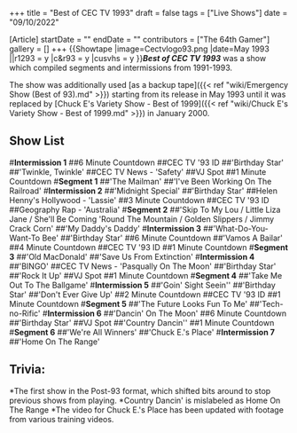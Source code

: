 +++
title = "Best of CEC TV 1993"
draft = false
tags = ["Live Shows"]
date = "09/10/2022"

[Article]
startDate = ""
endDate = ""
contributors = ["The 64th Gamer"]
gallery = []
+++
{{Showtape
|image=Cectvlogo93.png
|date=May 1993
||r1293 = y
|c&r93 = y
|cusvhs = y
}}<b><i>Best of CEC TV 1993</b></i> was a show which compiled segments and intermissions from 1991-1993.

The show was additionally used [as a backup tape]({{< ref "wiki/Emergency Show (Best of 93).md" >}}) starting from its release in May 1993 until it was replaced by [Chuck E's Variety Show - Best of 1999]({{< ref "wiki/Chuck E's Variety Show - Best of 1999.md" >}}) in January 2000.
<h2>Show List</h2>
#<b>Intermission 1</b>
##6 Minute Countdown
##CEC TV '93 ID
##'Birthday Star'
##'Twinkle, Twinkle'
##CEC TV News - 'Safety'
##VJ Spot
##1 Minute Countdown
#<b>Segment 1</b>
##'The Mailman'
##'I've Been Working On The Railroad'
#<b>Intermission 2</b>
##'Midnight Special'
##'Birthday Star'
##Helen Henny's Hollywood - 'Lassie'
##3 Minute Countdown
##CEC TV '93 ID
##Geography Rap - 'Australia'
#<b>Segment 2</b>
##'Skip To My Lou / Little Liza Jane / She'll Be Coming 'Round The Mountain / Golden Slippers / Jimmy Crack Corn'
##'My Daddy's Daddy'
#<b>Intermission 3</b>
##'What-Do-You-Want-To Bee'
##'Birthday Star'
##6 Minute Countdown
##'Vamos A Bailar'
##4 Minute Countdown
##CEC TV '93 ID
##1 Minute Countdown
#<b>Segment 3</b>
##'Old MacDonald'
##'Save Us From Extinction'
#<b>Intermission 4</b>
##'BINGO'
##CEC TV News - 'Pasqually On The Moon'
##'Birthday Star'
##'Rock It Up'
##VJ Spot
##1 Minute Countdown
#<b>Segment 4</b>
##'Take Me Out To The Ballgame'
#<b>Intermission 5</b>
##'Goin' Sight Seein''
##'Birthday Star'
##'Don't Ever Give Up'
##2 Minute Countdown
##CEC TV '93 ID
##1 Minute Countdown
#<b>Segment 5</b>
##'The Future Looks Fun To Me'
##'Tech-no-Rific'
#<b>Intermission 6</b>
##'Dancin' On The Moon'
##6 Minute Countdown
##'Birthday Star'
##VJ Spot
##'Country Dancin''
##1 Minute Countdown
#<b>Segment 6</b>
##'We're All Winners'
##'Chuck E.'s Place'
#<b>Intermission 7</b>
##'Home On The Range'
<h2>Trivia:</h2>
*The first show in the Post-93 format, which shifted bits around to stop previous shows from playing.
*Country Dancin' is mislabeled as Home On The Range
*The video for Chuck E.'s Place has been updated with footage from various training videos.